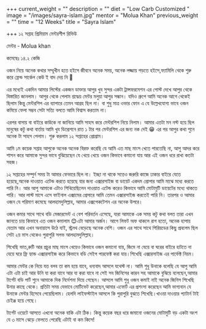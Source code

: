 +++
current_weight = ""
description = ""
diet = "Low Carb Customized "
image = "/images/sayra-islam.jpg"
mentor = "Molua Khan"
previous_weight = ""
time = "12 Weeks"
title = "Sayra Islam"

+++
১২ সপ্তাহ প্রিমিয়াম মেন্টরশীপ রিভিউ

মেন্টর - Molua khan

কমেছেঃ ১৪.২ কেজি

ওজন নিয়ে অনেক কথার সম্মুখীন হতে হইসে জীবনে অনেক সময়, অনেক লজ্জায় পড়তে হইসে,ফ্যামিলি থেকে শুরু করে ফ্রেন্ড সার্কেল কেউ ই বাদ দেয় নি 🙂

এর মধ্যেই একদিন আমার লিস্টের একজন ডাক্তার আপুর খুব সুন্দর একটা ট্রান্সফরমেশন এর পোস্ট দেখে আপুর থেকে বিস্তারিত জানলাম। আপুর থেকে পেলাম শ্রদ্ধেয় মেন্টর মলুয়া আপুর সন্ধান। যদিও গ্রুপে আমি অনেক আগে থেকেই ছিলাম কিন্তু মেন্টরশিপ এর ব্যাপারে তেমন আগ্রহ ছিল না। বা শুধু মাত্র ওভার ফোন এ যে উল্লেখযোগ্য ভাবে ওজন কমিয়ে ফেলা সম্ভব সেটা সত্যি বলতে আমি বিশ্বাস করতাম না।

এরপর বাসায় বা বাইরে কাউকে না জানিয়ে আমি সাহস করে মেন্টরশিপ নিয়ে নিলাম। আমার এতটা মন নস্ট হয়ে ছিল মানুষের কটু কথা বার্তায় আমি খুব ডিপ্রেশনে রাত ১ টার পর মেন্টরশিপ এর জন্য নক দেই 😁 এর পর আপুর কথা শুনে অনেক টা সাহস পেলাম। শুরু করলাম ১২ সপ্তাহের প্রোগ্রাম।

আমি ১ম কয়েক সপ্তাহ আপুকে অনেক অনেক বিরক্ত করেছি যে আমি এত মাছ মাংস খেতে পারতেছি না, আপু আদর করে শাসন করে আমাকে সুন্দর ভাবে বুঝিয়েছেন যে খেয়ে খেয়ে ওজন কিভাবে কমানো যায় আর এই ওজন ধরে রাখা কতটা সহজ।

১২ সপ্তাহের সম্পুর্ন সময় টা আমার ফেভারে ছিল না। ইচ্ছা না থাকে সত্তেও জরুরি কাজে ঢাকার বাইরে যেতে হয়েছে,অনেক দাওয়াত এটেন্ড করতে হয়েছে যার জন্য এক্সারসাইজ বা ডায়েট একদম প্রোপার আমি মাঝে মধ্যে করতে পারি নি। আর আপু আমাকে এটাও শিখিয়েছিলেন দাওয়াত এটেন্ড করেও কিভাবে আমি মোটামুটি ডায়েটের মধ্যে থাকতে পারি। আর লাস্ট মাসে এসে ফাইনাল এক্সামের প্রেসারে আমি তেমন এক্সারসাইজ করতেই পারি নি। তারপর ও আমার ওজন যে পরিমাণ কমেছে আলহামদুলিল্লাহ, আমার এক্সপেকটেশন এর অনেক উপরে।

ওজন কমার সাথে সাথে বডি মেজারমেন্ট এ বেশ পরিবর্তন এসেছে, যারা আমাকে এক সময় কটু কথা বলত তারা এখন জানতে চায় কিভাবে এত ওজন কমালাম 😊এটা আমার অর্জন। আগে লিফট অফ থাকলে রাগ হতো, অনেক হাপায় যেতাম আর এখন অনায়াসে উঠে যাই, স্ট্রনথ বেড়েছে অনেক বেশি। ওজন এর সাথে সাথে পিরিয়ডের কিছু প্রবলেম ছিল সেটা ২য় মাস থেকেও পুরাপুরি সলভ আলহামদুলিল্লাহ।

শিখেছি ভাত,রুটি আর প্রচুর মাছ মাংস খেয়েও কিভাবে ওজন কমানো যায়, জিমে না যেয়ে বা ঘরের বাইরে হাটতে না যেয়ে ঘরে ফ্রি হ্যান্ড এক্সারসাইজ করে কিভাবে বডি সেইপ পারফেক্ট করা যায়।শিখেছি এক্সারসাইজ এর পার্ফেক্ট নিয়ম।

আমার মেন্টর কে নিয়ে যত বলব তা কম হয়ে যাবে, ধন্যবাদ আসলে যথেস্ট না। আমি শুধু উনাকে বলেছি যে আপু আমি এটা এটা চাই আর উনি যা করা যাবে আর যা করা যাবে না সেই সব জিনিসের কারন সহ আমাকে বুঝিয়ে বলেছেন,আমার টার্গেট বডি পার্ট শুনে আমাকে দিক নির্দেশনা দিয়ে গেছেন। আসলে আমি শুধু ওজন কমাই নাই অনেক জিনিস শিখেছি উনার কাছে থেকে। প্রতিটা সময় যেভাবে মোটিভেট করেছেন,আমার এফোর্ট এর প্রশংসা করেছেন আমি ভাগ্যবান যে উনাকে মেন্টর হিসেবে পেয়েছিলাম। হেলদি লাইফস্টাইল আসলে কি পুরাপুরি বুঝতে শিখেছি।খাওয়া দাওয়ার প্যাটার্ন টাই চেইঞ্জ হয়ে গেছে।

টার্গেট ওয়েটে আসতে এখনো অনেক বাকি এটা ঠিক। কিন্তু কয়েক বছর ধরে জমানো ওজনের মোটামুটি বড় একটা অংশ যে ৩ মাসে ঝেড়ে ফেলতে পেরেছি এটাই বা কম কিসে!
